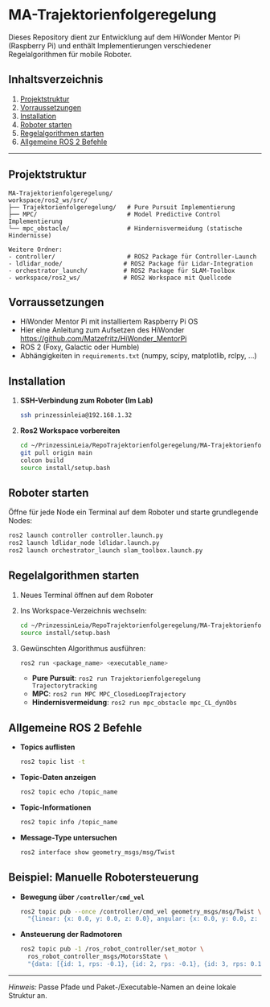 # MA-Trajektorienfolgeregelung

Dieses Repository dient zur Entwicklung auf dem HiWonder Mentor Pi (Raspberry Pi)
und enthält Implementierungen verschiedener Regelalgorithmen für mobile Roboter.

## Inhaltsverzeichnis

1. [Projektstruktur](#projektstruktur)
2. [Vorraussetzungen](#vorraussetzungen)
3. [Installation](#installation)
4. [Roboter starten](#roboter-starten)
5. [Regelalgorithmen starten](#regelalgorithmen-starten)
6. [Allgemeine ROS 2 Befehle](#allgemeine-ros-2-befehle)

---

## Projektstruktur

```
MA-Trajektorienfolgeregelung/
workspace/ros2_ws/src/
├── Trajektorienfolgeregelung/   # Pure Pursuit Implementierung
├── MPC/                         # Model Predictive Control Implementierung
└── mpc_obstacle/                # Hindernisvermeidung (statische Hindernisse)

Weitere Ordner:
- controller/                    # ROS2 Package für Controller-Launch
- ldlidar_node/                 # ROS2 Package für Lidar-Integration
- orchestrator_launch/          # ROS2 Package für SLAM-Toolbox
- workspace/ros2_ws/            # ROS2 Workspace mit Quellcode
```

## Vorraussetzungen

* HiWonder Mentor Pi mit installiertem Raspberry Pi OS
* Hier eine Anleitung zum Aufsetzen des HiWonder https://github.com/Matzefritz/HiWonder_MentorPi
* ROS 2 (Foxy, Galactic oder Humble)
* Abhängigkeiten in `requirements.txt` (numpy, scipy, matplotlib, rclpy, ...)

## Installation

1. **SSH-Verbindung zum Roboter (Im Lab)**

   ```bash
   ssh prinzessinleia@192.168.1.32
   ```
2. **Ros2 Workspace vorbereiten**

   ```bash
   cd ~/PrinzessinLeia/RepoTrajektorienfolgeregelung/MA-Trajektorienfolgeregelung/workspace/ros2_ws
   git pull origin main
   colcon build
   source install/setup.bash
   ```

## Roboter starten

Öffne für jede Node ein Terminal auf dem Roboter und starte grundlegende Nodes:

```bash
ros2 launch controller controller.launch.py
ros2 launch ldlidar_node ldlidar.launch.py
ros2 launch orchestrator_launch slam_toolbox.launch.py
```

## Regelalgorithmen starten

1. Neues Terminal öffnen auf dem Roboter
2. Ins Workspace-Verzeichnis wechseln:

   ```bash
   cd ~/PrinzessinLeia/RepoTrajektorienfolgeregelung/MA-Trajektorienfolgeregelung/workspace/ros2_ws
   source install/setup.bash
   ```
3. Gewünschten Algorithmus ausführen:

   ```bash
   ros2 run <package_name> <executable_name>
   ```

   * **Pure Pursuit**:  `ros2 run Trajektorienfolgeregelung Trajectorytracking`
   * **MPC**:           `ros2 run MPC MPC_ClosedLoopTrajectory`
   * **Hindernisvermeidung**:  `ros2 run mpc_obstacle mpc_CL_dynObs`

## Allgemeine ROS 2 Befehle

* **Topics auflisten**

  ```bash
  ros2 topic list -t
  ```
* **Topic-Daten anzeigen**

  ```bash
  ros2 topic echo /topic_name
  ```
* **Topic-Informationen**

  ```bash
  ros2 topic info /topic_name
  ```
* **Message-Type untersuchen**

  ```bash
  ros2 interface show geometry_msgs/msg/Twist
  ```

## Beispiel: Manuelle Robotersteuerung

* **Bewegung über `/controller/cmd_vel`**

  ```bash
  ros2 topic pub --once /controller/cmd_vel geometry_msgs/msg/Twist \
    "{linear: {x: 0.0, y: 0.0, z: 0.0}, angular: {x: 0.0, y: 0.0, z: 0.0}}"
  ```
* **Ansteuerung der Radmotoren**

  ```bash
  ros2 topic pub -1 /ros_robot_controller/set_motor \
    ros_robot_controller_msgs/MotorsState \
    "{data: [{id: 1, rps: -0.1}, {id: 2, rps: -0.1}, {id: 3, rps: 0.1}, {id: 4, rps: 0.1}]}"
  ```

---

*Hinweis:* Passe Pfade und Paket-/Executable-Namen an deine lokale Struktur an.
